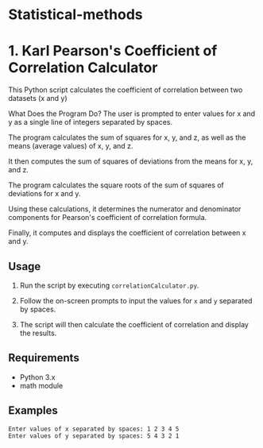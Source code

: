 # Statistical-methods
 
# 1. Karl Pearson's Coefficient of Correlation Calculator

This Python script calculates the coefficient of correlation between two datasets (x and y)

What Does the Program Do?
The user is prompted to enter values for x and y as a single line of integers separated by spaces.

The program calculates the sum of squares for x, y, and z, as well as the means (average values) of x, y, and z.

It then computes the sum of squares of deviations from the means for x, y, and z.

The program calculates the square roots of the sum of squares of deviations for x and y.

Using these calculations, it determines the numerator and denominator components for Pearson's coefficient of correlation formula.

Finally, it computes and displays the coefficient of correlation between x and y.
## Usage

1. Run the script by executing `correlationCalculator.py`.

2. Follow the on-screen prompts to input the values for `x` and `y` separated by spaces.

3. The script will then calculate the coefficient of correlation and display the results.

## Requirements

- Python 3.x
- math module

## Examples

```shell
Enter values of x separated by spaces: 1 2 3 4 5
Enter values of y separated by spaces: 5 4 3 2 1










